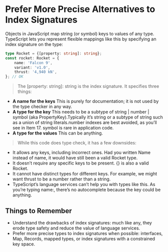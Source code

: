 # Prefer More Precise Alternatives to Index Signatures

Objects in JavaScript map string (or symbol) keys to values of any type. TypeScript lets you represent flexible mappings like this by specifying an index signature on the type:
```typescript
type Rocket = {[property: string]: string};
const rocket: Rocket = {
    name: 'Falcon 9',
    variant: 'v1.0',
    thrust: '4,940 kN',
}; // OK
```
> The [property: string]: string is the index signature. It specifies three things:
* **A name for the keys** This is purely for documentation; it is not used by the type checker in any way.
* **A type for the key** This needs to be a subtype of string | number | symbol (aka PropertyKey).Typically it’s string or a subtype of string such as a union of string literals.number indexes are best avoided, as you’ll see in Item 17. symbol is rare in application code.
* **A type for the values** This can be anything.

> While this code does type check, it has a few downsides:
* It allows any keys, including incorrect ones. Had you written Name instead of name, it would have still been a valid Rocket type.
* It doesn’t require any specific keys to be present. {} is also a valid Rocket.
* It cannot have distinct types for different keys. For example, we might want thrust to be a number rather than a string.
* TypeScript’s language services can’t help you with types like this. As you’re typing name:, there’s no autocomplete because the key could be anything.

## Things to Remember
* Understand the drawbacks of index signatures: much like any, they erode type safety and reduce the value of language services.
* Prefer more precise types to index signatures when possible: interfaces, Map, Records, mapped types, or index signatures with a constrained key space.


